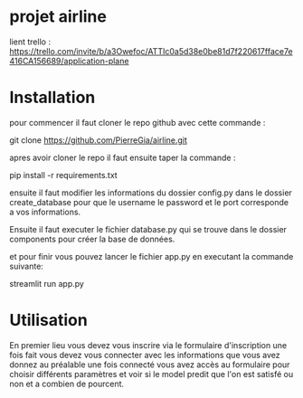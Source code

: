#  projet airline

lient trello : https://trello.com/invite/b/a3Owefoc/ATTIc0a5d38e0be81d7f220617fface7e416CA156689/application-plane



# Installation

pour commencer il faut cloner le repo github avec cette commande : 

git clone https://github.com/PierreGia/airline.git

apres avoir cloner le repo il faut ensuite taper la commande :

pip install -r requirements.txt

ensuite il faut modifier les informations du dossier config.py dans le dossier create_database pour que le username le password et le port corresponde a vos informations.

Ensuite il faut executer le fichier database.py qui se trouve dans le dossier components pour créer la base de données.

et pour finir vous pouvez lancer le fichier app.py en executant la commande suivante:

streamlit run app.py

# Utilisation

En premier lieu vous devez vous inscrire via le formulaire d'inscription
une fois fait vous devez vous connecter avec les informations que vous avez donnez au préalable  une fois connecté vous avez accès au formulaire pour choisir différents paramètres et voir si le model predit que l'on est satisfé ou non et a combien de pourcent.

